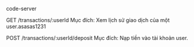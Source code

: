 code-server



GET /transactions/:userId
Mục đích: Xem lịch sử giao dịch của một user.asasas1231

POST /transactions/:userId/deposit
Mục đích: Nạp tiền vào tài khoản user.